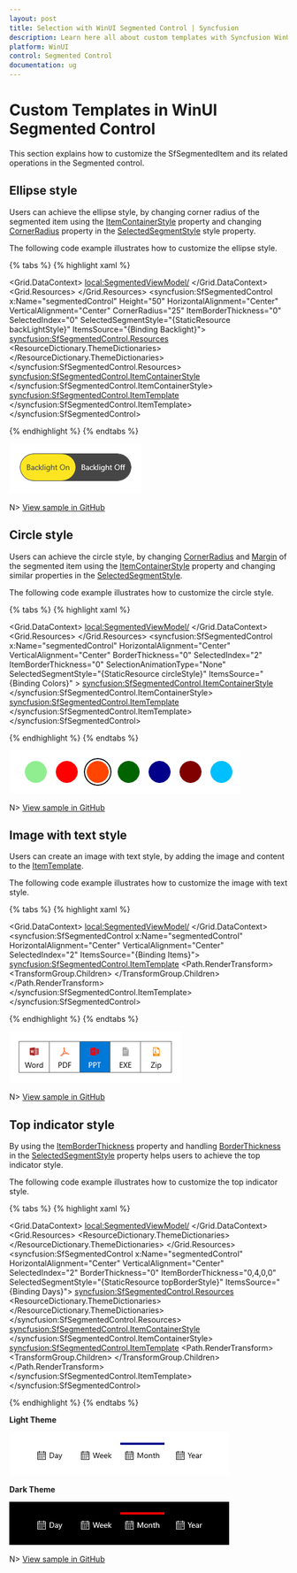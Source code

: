 ```yaml
---
layout: post
title: Selection with WinUI Segmented Control | Syncfusion
description: Learn here all about custom templates with Syncfusion WinUI Segmented Control (SfSegmentedControl), its elements, and more.
platform: WinUI
control: Segmented Control
documentation: ug
---
```


# Custom Templates in WinUI Segmented Control

This section explains how to customize the SfSegmentedItem and its related operations in the Segmented control.

## Ellipse style

Users can achieve the ellipse style, by changing corner radius of the segmented item using the [ItemContainerStyle](https://help.syncfusion.com/cr/winui/Syncfusion.UI.Xaml.Editors.SfSegmentedControl.html#Syncfusion_UI_Xaml_Editors_SfSegmentedControl_ItemContainerStyle) property and changing [CornerRadius](https://docs.microsoft.com/en-us/windows/winui/api/microsoft.ui.xaml.controls.control.cornerradius?view=winui-3.0) property in the [SelectedSegmentStyle](https://help.syncfusion.com/cr/winui/Syncfusion.UI.Xaml.Editors.SfSegmentedControl.html#Syncfusion_UI_Xaml_Editors_SfSegmentedControl_SelectedSegmentStyle) style property.

The following code example illustrates how to customize the ellipse style.

{% tabs %}
{% highlight xaml %}

<Window
    x:Class="GettingStarted.MainWindow"
    xmlns="http://schemas.microsoft.com/winfx/2006/xaml/presentation"
    xmlns:x="http://schemas.microsoft.com/winfx/2006/xaml"
    xmlns:local="using:GettingStarted"
    xmlns:d="http://schemas.microsoft.com/expression/blend/2008"
    xmlns:mc="http://schemas.openxmlformats.org/markup-compatibility/2006" 
    xmlns:syncfusion="using:Syncfusion.UI.Xaml.Editors" 
    mc:Ignorable="d">
    <Grid x:Name="Root_Grid">
        <Grid.DataContext>
            <local:SegmentedViewModel/>
        </Grid.DataContext>
         <Grid.Resources>
            <Style TargetType="Border" x:Key="backLightStyle" >
               <Setter Property="CornerRadius" Value="25" />
               <Setter Property="Background" Value="#ffe521"/>
            </Style>
        </Grid.Resources>
        <syncfusion:SfSegmentedControl x:Name="segmentedControl"
                            Height="50"
                            HorizontalAlignment="Center"
                            VerticalAlignment="Center"
                            CornerRadius="25"
                            ItemBorderThickness="0"
                            SelectedIndex="0" 
                            SelectedSegmentStyle="{StaticResource backLightStyle}"
                            ItemsSource="{Binding Backlight}">
            <syncfusion:SfSegmentedControl.Resources>
                <ResourceDictionary>
                    <ResourceDictionary.ThemeDictionaries>
                        <ResourceDictionary x:Key="Light">
                            <SolidColorBrush x:Key="SyncfusionSegmentedControlBackground" Color="#464646"/>
                            <SolidColorBrush x:Key="SyncfusionSegmentedItemBackground" Color="#464646"/>
                            <SolidColorBrush x:Key="SyncfusionSegmentedItemHoverBackground" Color="#464646"/>
                            <SolidColorBrush x:Key="SyncfusionSegmentedItemSelectedHoverBackground" Color="#ffe521"/>
                            <SolidColorBrush x:Key="SyncfusionSegmentedItemForeground" Color="White"/>
                            <SolidColorBrush x:Key="SyncfusionSegmentedItemHoverForeground" Color="White"/>
                            <SolidColorBrush x:Key="SyncfusionSegmentedItemSelectedForeground" Color="#464646"/>
                            <SolidColorBrush x:Key="SyncfusionSegmentedItemSelectedHoverForeground" Color="#464646"/>
                            <SolidColorBrush x:Key="SyncfusionSegmentedControlBorderBrush" Color="#464646"/>
                        </ResourceDictionary>
                    </ResourceDictionary.ThemeDictionaries>
                </ResourceDictionary>
            </syncfusion:SfSegmentedControl.Resources>
            <syncfusion:SfSegmentedControl.ItemContainerStyle>
                <Style TargetType="syncfusion:SfSegmentedItem">
                    <Setter Property="CornerRadius" Value="25"/>
                </Style>
            </syncfusion:SfSegmentedControl.ItemContainerStyle>
            <syncfusion:SfSegmentedControl.ItemTemplate>
                    <DataTemplate>
                        <Grid>
                            <TextBlock Text="{Binding Name}" 
                                        HorizontalAlignment="Center"
                                        VerticalAlignment="Center"/>
                        </Grid>
                    </DataTemplate>
            </syncfusion:SfSegmentedControl.ItemTemplate>
         </syncfusion:SfSegmentedControl>
    </Grid>
</Window>

{% endhighlight %}
{% endtabs %} 

![WinUI Segmented Control with ellipse](Custom_Templates_Images/winui-segmented-control-ellipse.png)

N> [View sample in GitHub](https://github.com/SyncfusionExamples/syncfusion-winui-segmentedcontrol-examples/tree/main/Samples/Ellipse-Style)

## Circle style

Users can achieve the circle style, by changing [CornerRadius](https://docs.microsoft.com/en-us/windows/winui/api/microsoft.ui.xaml.controls.control.cornerradius?view=winui-3.0) and [Margin](https://docs.microsoft.com/en-us/windows/winui/api/microsoft.ui.xaml.frameworkelement.margin?view=winui-3.0) of the segmented item using the [ItemContainerStyle](https://help.syncfusion.com/cr/winui/Syncfusion.UI.Xaml.Editors.SfSegmentedControl.html#Syncfusion_UI_Xaml_Editors_SfSegmentedControl_ItemContainerStyle) property and changing similar properties in the [SelectedSegmentStyle](https://help.syncfusion.com/cr/winui/Syncfusion.UI.Xaml.Editors.SfSegmentedControl.html#Syncfusion_UI_Xaml_Editors_SfSegmentedControl_SelectedSegmentStyle).

The following code example illustrates how to customize the circle style.

{% tabs %}
{% highlight xaml %}

<Window
    x:Class="GettingStarted.MainWindow"
    xmlns="http://schemas.microsoft.com/winfx/2006/xaml/presentation"
    xmlns:x="http://schemas.microsoft.com/winfx/2006/xaml"
    xmlns:local="using:GettingStarted"
    xmlns:d="http://schemas.microsoft.com/expression/blend/2008"
    xmlns:mc="http://schemas.openxmlformats.org/markup-compatibility/2006" 
    xmlns:syncfusion="using:Syncfusion.UI.Xaml.Editors" 
    mc:Ignorable="d">
    <Grid x:Name="Root_Grid">
        <Grid.DataContext>
            <local:SegmentedViewModel/>
        </Grid.DataContext>
       <Grid.Resources>
            <Style TargetType="Border" x:Key="circleStyle">
                <Setter Property="BorderThickness" Value="2" />
                <Setter Property="BorderBrush" Value="{ThemeResource SystemBaseHighColor}"/>
                <Setter Property="Width" Value="50"/>
                <Setter Property="Height" Value="50"/>
                <Setter Property="Margin" Value="-5,0,0,0"/>
                <Setter Property="CornerRadius" Value="25" />
                <Setter Property="Background" Value="Transparent"/>
                <Setter Property="Canvas.ZIndex" Value="2"/>
            </Style>
        </Grid.Resources>
        <syncfusion:SfSegmentedControl x:Name="segmentedControl"
                            HorizontalAlignment="Center"
                            VerticalAlignment="Center" 
                            BorderThickness="0" 
                            SelectedIndex="2"
                            ItemBorderThickness="0" 
                            SelectionAnimationType="None"
                            SelectedSegmentStyle="{StaticResource circleStyle}"
                            ItemsSource="{Binding Colors}" >
            <syncfusion:SfSegmentedControl.ItemContainerStyle>
                <Style TargetType="syncfusion:SfSegmentedItem">
                    <Setter Property="Width" Value="40" />
                    <Setter Property="Height" Value="40" />
                    <Setter Property="CornerRadius" Value="20" />
                    <Setter Property="Padding" Value="0" />
                    <Setter Property="Margin" Value="8,0,8,0"/>
                </Style>
            </syncfusion:SfSegmentedControl.ItemContainerStyle>
            <syncfusion:SfSegmentedControl.ItemTemplate>
                <DataTemplate>
                    <Border Width="40" Height="40" Background="{Binding Background}" CornerRadius="20"/>
                </DataTemplate>
            </syncfusion:SfSegmentedControl.ItemTemplate>
        </syncfusion:SfSegmentedControl>
    </Grid>
</Window>

{% endhighlight %}
{% endtabs %} 

![WinUI Segmented Control with circle style](Custom_Templates_Images/winui-segmented-control-circle.png)

N> [View sample in GitHub](https://github.com/SyncfusionExamples/syncfusion-winui-segmentedcontrol-examples/tree/main/Samples/Circle-Style)

## Image with text style

Users can create an image with text style, by adding the image and content to the [ItemTemplate](https://help.syncfusion.com/cr/winui/Syncfusion.UI.Xaml.Editors.SfSegmentedControl.html#Syncfusion_UI_Xaml_Editors_SfSegmentedControl_ItemTemplate).

The following code example illustrates how to customize the image with text style.

{% tabs %}
{% highlight xaml %}

<Window
    x:Class="GettingStarted.MainWindow"
    xmlns="http://schemas.microsoft.com/winfx/2006/xaml/presentation"
    xmlns:x="http://schemas.microsoft.com/winfx/2006/xaml"
    xmlns:local="using:GettingStarted"
    xmlns:d="http://schemas.microsoft.com/expression/blend/2008"
    xmlns:mc="http://schemas.openxmlformats.org/markup-compatibility/2006" 
    xmlns:syncfusion="using:Syncfusion.UI.Xaml.Editors" 
    mc:Ignorable="d">
    <Grid x:Name="Root_Grid">
        <Grid.DataContext>
            <local:SegmentedViewModel/>
        </Grid.DataContext>
        <syncfusion:SfSegmentedControl x:Name="segmentedControl"
                            HorizontalAlignment="Center"
                            VerticalAlignment="Center" 
                            SelectedIndex="2" 
                            ItemsSource="{Binding Items}">
                <syncfusion:SfSegmentedControl.ItemTemplate>
                    <DataTemplate>
                        <StackPanel Height="50">
                            <Path Data="{Binding Icon}" Stretch="Uniform" 
                                  Fill="{Binding Background}" 
                                  Width="16" Height="16" 
                                  Margin="0,8,0,0" RenderTransformOrigin="0.5,0.5">
                                <Path.RenderTransform>
                                    <TransformGroup>
                                        <TransformGroup.Children>
                                            <RotateTransform Angle="0" />
                                            <ScaleTransform ScaleX="1" ScaleY="1" />
                                        </TransformGroup.Children>
                                    </TransformGroup>
                                </Path.RenderTransform>
                            </Path>
                            <TextBlock Text="{Binding Name}" 
                                       Margin="0,6,0,0"/>
                        </StackPanel>
                    </DataTemplate>
                </syncfusion:SfSegmentedControl.ItemTemplate>
         </syncfusion:SfSegmentedControl>
    </Grid>
</Window>

{% endhighlight %}
{% endtabs %} 

![WinUI Segmented Control with imagewithtext](Custom_Templates_Images/winui-segmented-control-image-with-text.png)

N> [View sample in GitHub](https://github.com/SyncfusionExamples/syncfusion-winui-segmentedcontrol-examples/tree/main/Samples/Image-with-text)

## Top indicator style

By using the [ItemBorderThickness](https://help.syncfusion.com/cr/winui/Syncfusion.UI.Xaml.Editors.SfSegmentedControl.html#Syncfusion_UI_Xaml_Editors_SfSegmentedControl_ItemBorderThickness) property and handling [BorderThickness](https://docs.microsoft.com/en-us/windows/winui/api/microsoft.ui.xaml.controls.control.borderthickness?view=winui-3.0) in the [SelectedSegmentStyle](https://help.syncfusion.com/cr/winui/Syncfusion.UI.Xaml.Editors.SfSegmentedControl.html#Syncfusion_UI_Xaml_Editors_SfSegmentedControl_SelectedSegmentStyle) property helps users to achieve the top indicator style.

The following code example illustrates how to customize the top indicator style.

{% tabs %}
{% highlight xaml %}

<Window
    x:Class="GettingStarted.MainWindow"
    xmlns="http://schemas.microsoft.com/winfx/2006/xaml/presentation"
    xmlns:x="http://schemas.microsoft.com/winfx/2006/xaml"
    xmlns:local="using:GettingStarted"
    xmlns:d="http://schemas.microsoft.com/expression/blend/2008"
    xmlns:mc="http://schemas.openxmlformats.org/markup-compatibility/2006" 
    xmlns:syncfusion="using:Syncfusion.UI.Xaml.Editors" 
    mc:Ignorable="d">
    <Grid x:Name="Root_Grid">
        <Grid.DataContext>
            <local:SegmentedViewModel/>
        </Grid.DataContext>
        <Grid.Resources>
            <ResourceDictionary>
                <ResourceDictionary.ThemeDictionaries>
                    <ResourceDictionary x:Key="Light">
                        <SolidColorBrush x:Key="SelectedBorderBrush" Color="DarkBlue"/>
                    </ResourceDictionary>
                    <ResourceDictionary x:Key="Dark">
                        <SolidColorBrush x:Key="SelectedBorderBrush" Color="Red"/>
                    </ResourceDictionary>
                </ResourceDictionary.ThemeDictionaries>
                <Style TargetType="Border" x:Key="topBorderStyle" >
                    <Setter Property="Margin" Value="0,-6,0,0" />
                    <Setter Property="BorderThickness" Value="0,4,0,0" />
                    <Setter Property="BorderBrush" Value="{ThemeResource SelectedBorderBrush}" />
                </Style>
            </ResourceDictionary>
        </Grid.Resources>
        <syncfusion:SfSegmentedControl x:Name="segmentedControl"
                            HorizontalAlignment="Center"
                            VerticalAlignment="Center" 
                            SelectedIndex="2" 
                            BorderThickness="0"
                            ItemBorderThickness="0,4,0,0"
                            SelectedSegmentStyle="{StaticResource topBorderStyle}"
                            ItemsSource="{Binding Days}">
            <syncfusion:SfSegmentedControl.Resources>
                <ResourceDictionary>
                    <ResourceDictionary.ThemeDictionaries>
                        <ResourceDictionary x:Key="Light">
                            <SolidColorBrush x:Key="SyncfusionSegmentedItemHoverBackground" Color="#7995f2"/>
                            <SolidColorBrush x:Key="SyncfusionSegmentedItemHoverForeground" Color="White"/>
                            <SolidColorBrush x:Key="SyncfusionSegmentedItemSelectedHoverBackground" Color="#7995f2"/>
                            <SolidColorBrush x:Key="SyncfusionSegmentedItemSelectedHoverForeground" Color="White"/>
                            <SolidColorBrush x:Key="SyncfusionSegmentedItemSelectedForeground" Color="Black"/>
                        </ResourceDictionary>
                        <ResourceDictionary x:Key="Dark">
                            <SolidColorBrush x:Key="SyncfusionSegmentedItemHoverBackground" Color="#f78b8b"/>
                            <SolidColorBrush x:Key="SyncfusionSegmentedItemHoverForeground" Color="White"/>
                            <SolidColorBrush x:Key="SyncfusionSegmentedItemSelectedHoverBackground" Color="#f78b8b"/>
                            <SolidColorBrush x:Key="SyncfusionSegmentedItemSelectedHoverForeground" Color="White"/>
                            <SolidColorBrush x:Key="SyncfusionSegmentedItemSelectedForeground" Color="White"/>
                        </ResourceDictionary>
                    </ResourceDictionary.ThemeDictionaries>
                </ResourceDictionary>
            </syncfusion:SfSegmentedControl.Resources>
            <syncfusion:SfSegmentedControl.ItemContainerStyle>
                <Style TargetType="syncfusion:SfSegmentedItem">
                    <Setter Property="BorderBrush" Value="Transparent" />
                    <Setter Property="Padding" Value="8" />
                    <Setter Property="Margin" Value="2,0,2,0"/>
                </Style>
            </syncfusion:SfSegmentedControl.ItemContainerStyle>
            <syncfusion:SfSegmentedControl.ItemTemplate>
                <DataTemplate>
                    <StackPanel Orientation="Horizontal">
                        <Path Data="{Binding Icon}" Stretch="Uniform" 
                                              Fill="{Binding RelativeSource={RelativeSource Mode=TemplatedParent}, Path=Foreground}" 
                                              Width="16" Height="16" 
                                              RenderTransformOrigin="0.5,0.5">
                            <Path.RenderTransform>
                                <TransformGroup>
                                    <TransformGroup.Children>
                                        <RotateTransform Angle="0" />
                                        <ScaleTransform ScaleX="1" ScaleY="1" />
                                    </TransformGroup.Children>
                                </TransformGroup>
                            </Path.RenderTransform>
                        </Path>
                        <TextBlock Text="{Binding Name}" Margin="6,0,0,0"
                                   VerticalAlignment="Center" 
                                   HorizontalAlignment="Center"/>
                    </StackPanel>
                </DataTemplate>
            </syncfusion:SfSegmentedControl.ItemTemplate>
        </syncfusion:SfSegmentedControl>
    </Grid>
</Window>

{% endhighlight %}
{% endtabs %} 

**Light Theme**

![WinUI Segmented Control with light theme topindicator](Custom_Templates_Images/winui-segmented-control-light-theme-topindicator.png)

**Dark Theme**

![WinUI Segmented Control with dark theme topindicator](Custom_Templates_Images/winui-segmented-control-dark-theme-topindicator.png)

N> [View sample in GitHub](https://github.com/SyncfusionExamples/syncfusion-winui-segmentedcontrol-examples/tree/main/Samples/Top-Indicator-Style)



